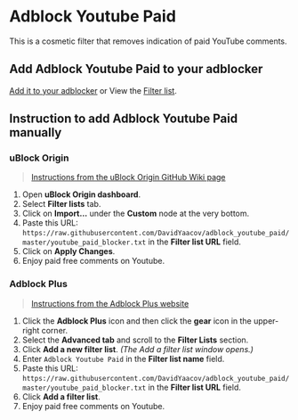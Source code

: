 # Adblock Youtube Paid

This is a cosmetic filter that removes indication of paid YouTube comments.

## Add **Adblock Youtube Paid** to your adblocker
[Add it to your adblocker](https://subscribe.adblockplus.org/?location=https://raw.githubusercontent.com/DavidYaacov/adblock_youtube_paid/master/youtube_paid_blocker.txt&title=Adblock%20Youtube%20paid) or View the [Filter list](https://raw.githubusercontent.com/DavidYaacov/adblock_youtube_paid/master/youtube_paid_blocker.txt).

##  Instruction to add **Adblock Youtube Paid** manually
### uBlock Origin
> [Instructions from the uBlock Origin GitHub Wiki page](https://github.com/gorhill/uBlock/wiki/Dashboard:-Filter-lists#3rd-party-filter-lists)
1. Open **uBlock Origin dashboard**.
2. Select **Filter lists** tab.
3. Click on **Import...** under the **Custom** node at the very bottom.
4. Paste this URL: `https://raw.githubusercontent.com/DavidYaacov/adblock_youtube_paid/master/youtube_paid_blocker.txt` in the **Filter list URL** field.
5. Click on **Apply Changes**.
6. Enjoy paid free comments on Youtube.

### Adblock Plus
> [Instructions from the Adblock Plus website](https://help.eyeo.com/adblockplus/add-a-filter-list)
1. Click the **Adblock Plus** icon and then click the **gear** icon in the upper-right corner.
2. Select the **Advanced tab** and scroll to the **Filter Lists** section.
3. Click **Add a new filter list**. *(The Add a filter list window opens.)*
4. Enter `Adblock Youtube Paid` in the **Filter list name** field.
5. Paste this URL: `https://raw.githubusercontent.com/DavidYaacov/adblock_youtube_paid/master/youtube_paid_blocker.txt` in the **Filter list URL** field.
6. Click **Add a filter list**.
7. Enjoy paid free comments on Youtube.
